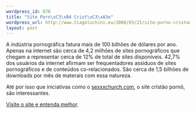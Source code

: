 ```yaml
--- 
wordpress_id: 870
title: "Site Porn\xC3\xB4 Crist\xC3\xA3o"
wordpress_url: http://www.tiagoluchini.eu/2008/03/21/site-porno-cristao/
layout: post
---
```

A indústria pornográfica fatura mais de 100 bilhões de dólares por ano. Apenas na internet são cerca de 4,2 milhões de sites pornográficos que chegam a representar cerca de 12% de total de sites disponíveis. 42,7% dos usuários da internet afirmam ser frequentadores assíduos de sites pornográficos e de conteúdos co-relacionados. São cerca de 1,5 bilhões de downloads por mês de materais com essa natureza.

Até por isso que iniciativas como o <a href="http://sexxxchurch.com/" target="_blank">sexxxchurch.com</a>, o site cristão pornô, são interessantes.

<a href="http://sexxxchurch.com/" target="_blank">Visite o site e entenda melhor</a>.
